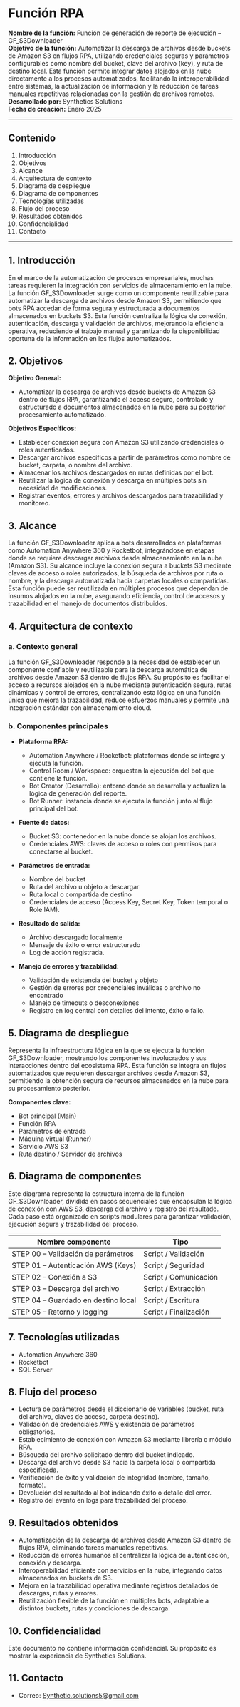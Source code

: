 # Función RPA  
**Nombre de la función:** Función de generación de reporte de ejecución – GF_S3Downloader  
**Objetivo de la función:** Automatizar la descarga de archivos desde buckets de Amazon S3 en flujos RPA, utilizando credenciales seguras y parámetros configurables como nombre del bucket, clave del archivo (key), y ruta de destino local. Esta función permite integrar datos alojados en la nube directamente a los procesos automatizados, facilitando la interoperabilidad entre sistemas, la actualización de información y la reducción de tareas manuales repetitivas relacionadas con la gestión de archivos remotos.  
**Desarrollado por:** Synthetics Solutions  
**Fecha de creación:** Enero 2025  

---

## Contenido  
1. Introducción  
2. Objetivos  
3. Alcance  
4. Arquitectura de contexto  
5. Diagrama de despliegue  
6. Diagrama de componentes  
7. Tecnologías utilizadas  
8. Flujo del proceso  
9. Resultados obtenidos  
10. Confidencialidad  
11. Contacto  

---

## 1. Introducción  
En el marco de la automatización de procesos empresariales, muchas tareas requieren la integración con servicios de almacenamiento en la nube. La función GF_S3Downloader surge como un componente reutilizable para automatizar la descarga de archivos desde Amazon S3, permitiendo que bots RPA accedan de forma segura y estructurada a documentos almacenados en buckets S3. Esta función centraliza la lógica de conexión, autenticación, descarga y validación de archivos, mejorando la eficiencia operativa, reduciendo el trabajo manual y garantizando la disponibilidad oportuna de la información en los flujos automatizados.  

## 2. Objetivos  
**Objetivo General:**  
- Automatizar la descarga de archivos desde buckets de Amazon S3 dentro de flujos RPA, garantizando el acceso seguro, controlado y estructurado a documentos almacenados en la nube para su posterior procesamiento automatizado.  

**Objetivos Específicos:**  
- Establecer conexión segura con Amazon S3 utilizando credenciales o roles autenticados.  
- Descargar archivos específicos a partir de parámetros como nombre de bucket, carpeta, o nombre del archivo.  
- Almacenar los archivos descargados en rutas definidas por el bot.  
- Reutilizar la lógica de conexión y descarga en múltiples bots sin necesidad de modificaciones.  
- Registrar eventos, errores y archivos descargados para trazabilidad y monitoreo.  

## 3. Alcance  
La función GF_S3Downloader aplica a bots desarrollados en plataformas como Automation Anywhere 360 y Rocketbot, integrándose en etapas donde se requiere descargar archivos desde almacenamiento en la nube (Amazon S3). Su alcance incluye la conexión segura a buckets S3 mediante claves de acceso o roles autorizados, la búsqueda de archivos por ruta o nombre, y la descarga automatizada hacia carpetas locales o compartidas. Esta función puede ser reutilizada en múltiples procesos que dependan de insumos alojados en la nube, asegurando eficiencia, control de accesos y trazabilidad en el manejo de documentos distribuidos.  

## 4. Arquitectura de contexto  
### a. Contexto general  
La función GF_S3Downloader responde a la necesidad de establecer un componente confiable y reutilizable para la descarga automática de archivos desde Amazon S3 dentro de flujos RPA. Su propósito es facilitar el acceso a recursos alojados en la nube mediante autenticación segura, rutas dinámicas y control de errores, centralizando esta lógica en una función única que mejora la trazabilidad, reduce esfuerzos manuales y permite una integración estándar con almacenamiento cloud.  

### b. Componentes principales  
- **Plataforma RPA:**  
  - Automation Anywhere / Rocketbot: plataformas donde se integra y ejecuta la función.  
  - Control Room / Workspace: orquestan la ejecución del bot que contiene la función.  
  - Bot Creator (Desarrollo): entorno donde se desarrolla y actualiza la lógica de generación del reporte.  
  - Bot Runner: instancia donde se ejecuta la función junto al flujo principal del bot.  

- **Fuente de datos:**  
  - Bucket S3: contenedor en la nube donde se alojan los archivos.  
  - Credenciales AWS: claves de acceso o roles con permisos para conectarse al bucket.  

- **Parámetros de entrada:**  
  - Nombre del bucket  
  - Ruta del archivo u objeto a descargar  
  - Ruta local o compartida de destino  
  - Credenciales de acceso (Access Key, Secret Key, Token temporal o Role IAM).  

- **Resultado de salida:**  
  - Archivo descargado localmente  
  - Mensaje de éxito o error estructurado  
  - Log de acción registrada.  

- **Manejo de errores y trazabilidad:**  
  - Validación de existencia del bucket y objeto  
  - Gestión de errores por credenciales inválidas o archivo no encontrado  
  - Manejo de timeouts o desconexiones  
  - Registro en log central con detalles del intento, éxito o fallo.  

## 5. Diagrama de despliegue  
Representa la infraestructura lógica en la que se ejecuta la función GF_S3Downloader, mostrando los componentes involucrados y sus interacciones dentro del ecosistema RPA. Esta función se integra en flujos automatizados que requieren descargar archivos desde Amazon S3, permitiendo la obtención segura de recursos almacenados en la nube para su procesamiento posterior.  

**Componentes clave:**  
- Bot principal (Main)  
- Función RPA  
- Parámetros de entrada  
- Máquina virtual (Runner)  
- Servicio AWS S3  
- Ruta destino / Servidor de archivos  

## 6. Diagrama de componentes  
Este diagrama representa la estructura interna de la función GF_S3Downloader, dividida en pasos secuenciales que encapsulan la lógica de conexión con AWS S3, descarga del archivo y registro del resultado. Cada paso está organizado en scripts modulares para garantizar validación, ejecución segura y trazabilidad del proceso.  

| Nombre componente           | Tipo          |  
|----------------------------|---------------|  
| STEP 00 – Validación de parámetros  | Script / Validación |  
| STEP 01 – Autenticación AWS (Keys) | Script / Seguridad |  
| STEP 02 – Conexión a S3 | Script / Comunicación |  
| STEP 03 – Descarga del archivo | Script / Extracción |  
| STEP 04 – Guardado en destino local | Script / Escritura |  
| STEP 05 – Retorno y logging | Script / Finalización |  

## 7. Tecnologías utilizadas  
- Automation Anywhere 360  
- Rocketbot  
- SQL Server  

## 8. Flujo del proceso  
- Lectura de parámetros desde el diccionario de variables (bucket, ruta del archivo, claves de acceso, carpeta destino).  
- Validación de credenciales AWS y existencia de parámetros obligatorios.  
- Establecimiento de conexión con Amazon S3 mediante librería o módulo RPA.  
- Búsqueda del archivo solicitado dentro del bucket indicado.  
- Descarga del archivo desde S3 hacia la carpeta local o compartida especificada.  
- Verificación de éxito y validación de integridad (nombre, tamaño, formato).  
- Devolución del resultado al bot indicando éxito o detalle del error.  
- Registro del evento en logs para trazabilidad del proceso.  

## 9. Resultados obtenidos  
- Automatización de la descarga de archivos desde Amazon S3 dentro de flujos RPA, eliminando tareas manuales repetitivas.  
- Reducción de errores humanos al centralizar la lógica de autenticación, conexión y descarga.  
- Interoperabilidad eficiente con servicios en la nube, integrando datos almacenados en buckets de S3.  
- Mejora en la trazabilidad operativa mediante registros detallados de descargas, rutas y errores.  
- Reutilización flexible de la función en múltiples bots, adaptable a distintos buckets, rutas y condiciones de descarga.  

## 10. Confidencialidad  
Este documento no contiene información confidencial. Su propósito es mostrar la experiencia de Synthetics Solutions.  

## 11. Contacto  
- Correo: Synthetic.solutions5@gmail.com  
